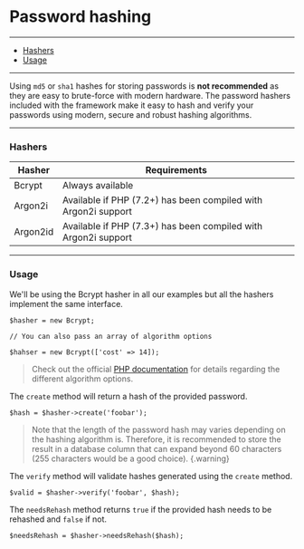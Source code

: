 # Password hashing

--------------------------------------------------------

* [Hashers](#hashers)
* [Usage](#usage)

--------------------------------------------------------

Using `md5` or `sha1` hashes for storing passwords is **not recommended** as they are easy to brute-force with modern hardware. The password hashers included with the framework make it easy to hash and verify your passwords using modern, secure and robust hashing algorithms.

--------------------------------------------------------

<a id="hashers"></a>

### Hashers

| Hasher   | Requirements                                                   |
|----------|----------------------------------------------------------------|
| Bcrypt   | Always available                                               |
| Argon2i  | Available if PHP (7.2+) has been compiled with Argon2i support |
| Argon2id | Available if PHP (7.3+) has been compiled with Argon2i support |

--------------------------------------------------------

<a id="usage"></a>

### Usage

We'll be using the Bcrypt hasher in all our examples but all the hashers implement the same interface.

```
$hasher = new Bcrypt;

// You can also pass an array of algorithm options

$hahser = new Bcrypt(['cost' => 14]);
```

> Check out the official [PHP documentation](http://php.net/manual/en/function.password-hash.php) for details regarding the different algorithm options.

The `create` method will return a hash of the provided password.

```
$hash = $hasher->create('foobar');
```

> Note that the length of the password hash may varies depending on the hashing algorithm is. Therefore, it is recommended to store the result in a database column that can expand beyond 60 characters (255 characters would be a good choice).
{.warning}

The `verify` method will validate hashes generated using the `create` method.

```
$valid = $hasher->verify('foobar', $hash);
```

The `needsRehash` method returns `true` if the provided hash needs to be rehashed and `false` if not.

```
$needsRehash = $hasher->needsRehash($hash);
```
